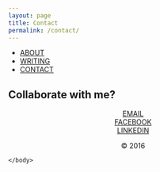 ```yaml
---
layout: page
title: Contact
permalink: /contact/
---
```

<html>

<ul>
  <li><a class="active" href="http://rhearamakrishnan.com">ABOUT</a></li>
  <li><a href="http://rhearamakrishnan.com/writing">WRITING</a></li>
  <li><a href="http://rhearamakrishnan.com/contact">CONTACT</a></li>
</ul>

  <body>

<section>
  
<h2>Collaborate with me?</h2>
<p>

<center>
<a href="mailto:reramakrishnan@gmail.com?Subject=Hey%20Rhea" target="_top">EMAIL</a><br>
<a href="https://www.facebook.com/reramakrishnan">FACEBOOK</a><br>
<a href="https://www.linkedin.com/in/rhea-ramakrishnan-693047b2?trk=hp-identity-name">LINKEDIN</a>
</center>

</p>
</section>

<div class="wrapper">
    <div id="footer">
        <center>&copy; 2016</center>
    </div>
</div>

    </body>
</html>
